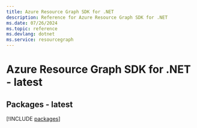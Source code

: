 ```yaml
---
title: Azure Resource Graph SDK for .NET
description: Reference for Azure Resource Graph SDK for .NET
ms.date: 07/26/2024
ms.topic: reference
ms.devlang: dotnet
ms.service: resourcegraph
---
```

# Azure Resource Graph SDK for .NET - latest
## Packages - latest
[!INCLUDE [packages](resource-graph-index.md)]